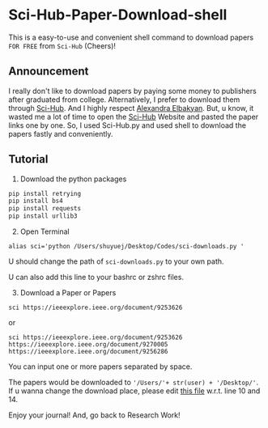 # Sci-Hub-Paper-Download-shell
This is a easy-to-use and convenient shell command to download papers `FOR FREE` from `Sci-Hub` (Cheers)!

## Announcement
I really don't like to download papers by paying some money to publishers after graduated from college.
Alternatively, I prefer to download them through [Sci-Hub](https://sci-hub.st/). And I highly respect [Alexandra Elbakyan](https://en.wikipedia.org/wiki/Alexandra_Elbakyan).
But, u know, it wasted me a lot of time to open the [Sci-Hub](https://sci-hub.st/) Website and pasted the paper links one by one.
So, I used Sci-Hub.py and used shell to download the papers fastly and conveniently.

## Tutorial
1. Download the python packages

```python
pip install retrying
pip install bs4
pip install requests
pip install urllib3
```

2. Open Terminal

```shell
alias sci='python /Users/shuyuej/Desktop/Codes/sci-downloads.py '
```

U should change the path of `sci-downloads.py` to your own path.

U can also add this line to your bashrc or zshrc files.

3. Download a Paper or Papers

```shell
sci https://ieeexplore.ieee.org/document/9253626                       
```

or 

```shell
sci https://ieeexplore.ieee.org/document/9253626 https://ieeexplore.ieee.org/document/9270005 https://ieeexplore.ieee.org/document/9256286                           
```

You can input one or more papers separated by space.

The papers would be downloaded to `'/Users/'+ str(user) + '/Desktop/'`. 
If u wanna change the download place, please edit [this file](https://github.com/SuperBruceJia/Sci-Hub-Paper-Download-shell/blob/main/sci-downloads.py) w.r.t. line 10 and 14.

Enjoy your journal! And, go back to Research Work!
